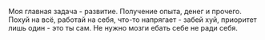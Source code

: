 Моя главная задача - развитие. Получение опыта, денег и прочего. Похуй на всё, работай на себя, что-то напрягает - забей хуй, приоритет лишь один - это ты сам. Не нужно мозги ебать себе не ради себя.